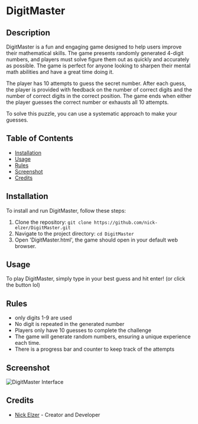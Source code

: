 # DigitMaster

## Description

DigitMaster is a fun and engaging game designed to help users improve their mathematical skills. The game presents randomly generated 4-digit numbers, and players must solve figure them out as quickly and accurately as possible. The game is perfect for anyone looking to sharpen their mental math abilities and have a great time doing it.

The player has 10 attempts to guess the secret number. After each guess, the player is provided with feedback on the number of correct digits and the number of correct digits in the correct position. The game ends when either the player guesses the correct number or exhausts all 10 attempts.

To solve this puzzle, you can use a systematic approach to make your guesses.

## Table of Contents

- [Installation](#installation)
- [Usage](#usage)
- [Rules](#rules)
- [Screenshot](#screenshot)
- [Credits](#credits)

## Installation

To install and run DigitMaster, follow these steps:

1. Clone the repository:
``` git clone https://github.com/nick-elzer/DigitMaster.git ```
2. Navigate to the project directory:
``` cd DigitMaster ```
4. Open 'DigitMaster.html', the game should open in your default web browser.

## Usage

To play DigitMaster, simply type in your best guess and hit enter! (or click the button lol)

## Rules

- only digits 1-9 are used
- No digit is repeated in the generated number
- Players only have 10 guesses to complete the challenge
- The game will generate random numbers, ensuring a unique experience each time.
- There is a progress bar and counter to keep track of the attempts

## Screenshot

![DigitMaster Interface](DigitMaster/DigitMasterCapture2.png)

## Credits

- [Nick Elzer](https://github.com/nick-elzer) - Creator and Developer
